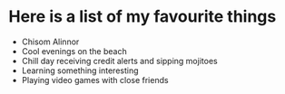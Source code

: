 # Here is a list of my favourite things

- Chisom Alinnor
- Cool evenings on the beach
- Chill day receiving credit alerts and sipping mojitoes
- Learning something interesting
- Playing video games with close friends
